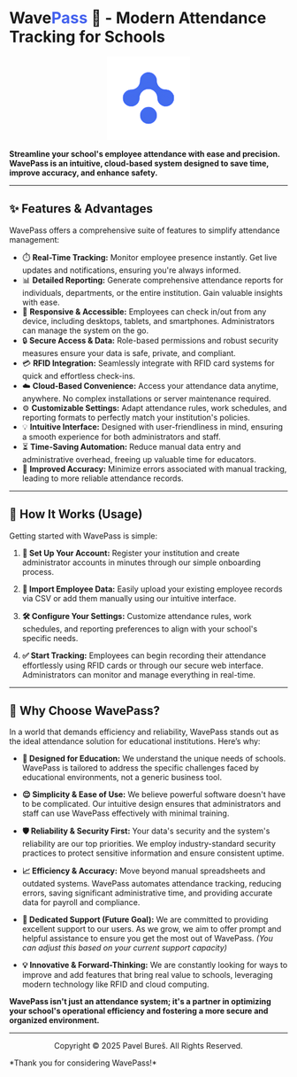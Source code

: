 # Wave<span style="color:#4361EE;">Pass</span> 👋 - Modern Attendance Tracking for Schools

<p align="center">
  <img src="./imgs/logo.png" alt="WavePass Logo" width="150"/>
</p>

**Streamline your school's employee attendance with ease and precision. WavePass is an intuitive, cloud-based system designed to save time, improve accuracy, and enhance safety.**

---

## ✨ Features & Advantages

WavePass offers a comprehensive suite of features to simplify attendance management:

*   ⏱️ **Real-Time Tracking:** Monitor employee presence instantly. Get live updates and notifications, ensuring you're always informed.
*   📊 **Detailed Reporting:** Generate comprehensive attendance reports for individuals, departments, or the entire institution. Gain valuable insights with ease.
*   📱 **Responsive & Accessible:** Employees can check in/out from any device, including desktops, tablets, and smartphones. Administrators can manage the system on the go.
*   🔒 **Secure Access & Data:** Role-based permissions and robust security measures ensure your data is safe, private, and compliant.
*   💳 **RFID Integration:** Seamlessly integrate with RFID card systems for quick and effortless check-ins.
*   ☁️ **Cloud-Based Convenience:** Access your attendance data anytime, anywhere. No complex installations or server maintenance required.
*   ⚙️ **Customizable Settings:** Adapt attendance rules, work schedules, and reporting formats to perfectly match your institution's policies.
*   💡 **Intuitive Interface:** Designed with user-friendliness in mind, ensuring a smooth experience for both administrators and staff.
*   ⏳ **Time-Saving Automation:** Reduce manual data entry and administrative overhead, freeing up valuable time for educators.
*   🎯 **Improved Accuracy:** Minimize errors associated with manual tracking, leading to more reliable attendance records.

---

## 🚀 How It Works (Usage)

Getting started with WavePass is simple:

1.  **📝 Set Up Your Account:**
    Register your institution and create administrator accounts in minutes through our simple onboarding process.

2.  **👥 Import Employee Data:**
    Easily upload your existing employee records via CSV or add them manually using our intuitive interface.

3.  **🛠️ Configure Your Settings:**
    Customize attendance rules, work schedules, and reporting preferences to align with your school's specific needs.

4.  **✅ Start Tracking:**
    Employees can begin recording their attendance effortlessly using RFID cards or through our secure web interface. Administrators can monitor and manage everything in real-time.

---

## 🌟 Why Choose WavePass?

In a world that demands efficiency and reliability, WavePass stands out as the ideal attendance solution for educational institutions. Here’s why:

*   **🎯 Designed for Education:**
    We understand the unique needs of schools. WavePass is tailored to address the specific challenges faced by educational environments, not a generic business tool.

*   **😌 Simplicity & Ease of Use:**
    We believe powerful software doesn't have to be complicated. Our intuitive design ensures that administrators and staff can use WavePass effectively with minimal training.

*   **🛡️ Reliability & Security First:**
    Your data's security and the system's reliability are our top priorities. We employ industry-standard security practices to protect sensitive information and ensure consistent uptime.

*   **📈 Efficiency & Accuracy:**
    Move beyond manual spreadsheets and outdated systems. WavePass automates attendance tracking, reducing errors, saving significant administrative time, and providing accurate data for payroll and compliance.

*   **🤝 Dedicated Support (Future Goal):**
    We are committed to providing excellent support to our users. As we grow, we aim to offer prompt and helpful assistance to ensure you get the most out of WavePass. *(You can adjust this based on your current support capacity)*

*   **💡 Innovative & Forward-Thinking:**
    We are constantly looking for ways to improve and add features that bring real value to schools, leveraging modern technology like RFID and cloud computing.

**WavePass isn't just an attendance system; it's a partner in optimizing your school's operational efficiency and fostering a more secure and organized environment.**

---
<p align="center">
  Copyright © <span id="currentYear">2025</span> Pavel Bureš. All Rights Reserved.
</p>
*Thank you for considering WavePass!*
